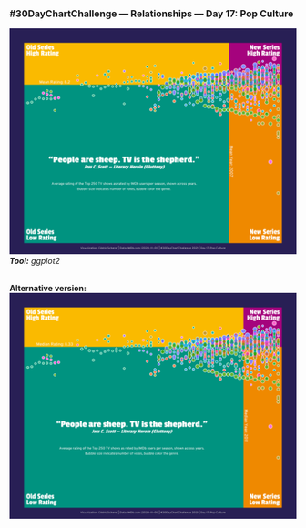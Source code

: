 ### #30DayChartChallenge — Relationships — Day 17: Pop Culture
![](https://raw.githubusercontent.com/Z3tt/30DayChartChallenge/main/17_pop_culture/17_pop_culture.png)<br>***Tool:*** *ggplot2*<br><br>

**Alternative version:**
![](https://raw.githubusercontent.com/Z3tt/30DayChartChallenge/main/17_pop_culture/17_pop_culture_median.png)
